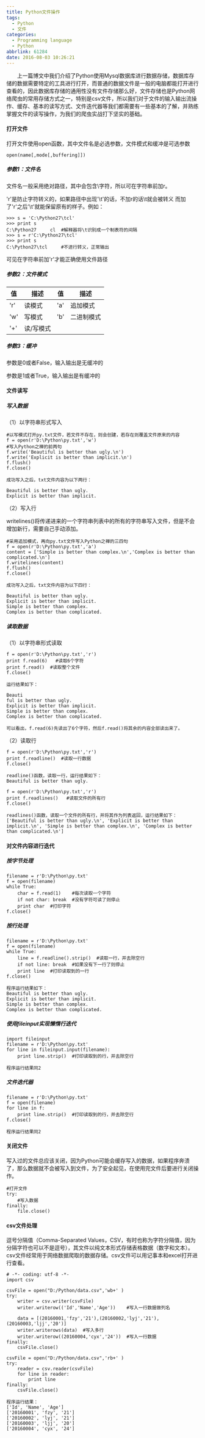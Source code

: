 ```yaml
---
title: Python文件操作
tags:
  - Python
  - 文件
categories: 
  - Programming language
  - Python
abbrlink: 61284
date: 2016-08-03 10:26:21
---
```


　　上一篇博文中我们介绍了Python使用Mysql数据库进行数据存储，数据库存储的数据需要特定的工具进行打开，而普通的数据文件是一般的电脑都能打开进行查看的，因此数据库存储的通用性没有文件存储那么好，文件存储也是Python网络爬虫的常用存储方式之一，特别是csv文件，所以我们对于文件的输入输出流操作、缓存、基本的读写方式、文件迭代器等我们都需要有一些基本的了解，并熟练掌握文件的读写操作，为我们的爬虫实战打下坚实的基础。

<!--more-->

#### 打开文件

打开文件使用open函数，其中文件名是必选参数，文件模式和缓冲是可选参数

```
open(name[,mode[,buffering]])
```
<!-- more --> 

##### 参数1：文件名

文件名一般采用绝对路径，其中会包含\字符，所以可在字符串前加r。

'r'是防止字符转义的，如果路径中出现'\t'的话，不加r的话\t就会被转义 而加了'r'之后'\t'就能保留原有的样子。例如：

```
>>> s = 'C:\Python27\tcl'
>>> print s
C:\Python27     cl  #解释器将\t识别成一个制表符的间隔
>>> s = r'C:\Python27\tcl'
>>> print s
C:\Python27\tcl     #不进行转义，正常输出
```
可见在字符串前加'r'才能正确使用文件路径

##### 参数2：文件模式

值 | 描述 | 值 | 描述
---|--- | ---|---
'r' | 读模式 | 'a' | 追加模式
'w' | 写模式 | 'b' | 二进制模式
'+' | 读/写模式

##### 参数3：缓冲

参数是0或者False，输入输出是无缓冲的

参数是1或者True，输入输出是有缓冲的

#### 文件读写

##### 写入数据

（1）以字符串形式写入

```
#以写模式打开py.txt文件，若文件不存在，则会创建，若存在则覆盖文件原来的内容
f = open(r'D:\Python\py.txt','w')
#写入Python之禅的前两句
f.write('Beautiful is better than ugly.\n')
f.write('Explicit is better than implicit.\n') 
f.flush()
f.close()
```

    成功写入之后，txt文件内容为以下两行：
    
    Beautiful is better than ugly.
    Explicit is better than implicit.

（2）写入行

writelines()将传递进来的一个字符串列表中的所有的字符串写入文件，但是不会增加新行，需要自己手动添加。

```
#采用追加模式，再向py.txt文件写入Python之禅的三四句
f = open(r'D:\Python\py.txt','a')
content = ['Simple is better than complex.\n','Complex is better than complicated.\n']
f.writelines(content)   
f.flush()
f.close()
```
    成功写入之后，txt文件内容为以下四行：
    
    Beautiful is better than ugly.
    Explicit is better than implicit.
    Simple is better than complex.
    Complex is better than complicated.

##### 读取数据

（1）以字符串形式读取
```
f = open(r'D:\Python\py.txt','r')
print f.read(6)   #读取6个字符
print f.read()  #读取整个文件
f.close()
```
    运行结果如下：
    
    Beauti
    ful is better than ugly.
    Explicit is better than implicit.
    Simple is better than complex.
    Complex is better than complicated.
    
    可以看出，f.read(6)先读出了6个字符，然后f.read()将其余的内容全部读出来了。

（2）读取行

```
f = open(r'D:\Python\py.txt','r')
print f.readline()  #读取一行数据
f.close()
```
    readline()函数，读取一行，运行结果如下：
    Beautiful is better than ugly.

```
f = open(r'D:\Python\py.txt','r')
print f.readlines()   #读取文件的所有行
f.close()
```

    readlines()函数，读取一个文件的所有行，并将其作为列表返回，运行结果如下：
    ['Beautiful is better than ugly.\n', 'Explicit is better than implicit.\n', 'Simple is better than complex.\n', 'Complex is better than complicated.\n']

#### 对文件内容进行迭代

##### 按字节处理

```
filename = r'D:\Python\py.txt'
f = open(filename)
while True:
    char = f.read(1)    #每次读取一个字符
    if not char: break  #没有字符可读了则停止
    print char  #打印字符
f.close()
```

##### 按行处理

```
filename = r'D:\Python\py.txt'
f = open(filename)
while True:
    line = f.readline().strip()  #读取一行，并去除空行
    if not line: break  #如果没有下一行了则停止
    print line  #打印读取到的一行
f.close()
```

    程序运行结果如下：
    Beautiful is better than ugly.
    Explicit is better than implicit.
    Simple is better than complex.
    Complex is better than complicated.

##### 使用fileinput实现懒惰行迭代

```
import fileinput
filename = r'D:\Python\py.txt'
for line in fileinput.input(filename):
    print line.strip()  #打印读取到的行，并去除空行
```
    程序运行结果同2

##### 文件迭代器

```
filename = r'D:\Python\py.txt'
f = open(filename)
for line in f:
    print line.strip()  #打印读取到的行，并去除空行
f.close()
```
    程序运行结果同2

#### 关闭文件

写入过的文件总应该关闭，因为Python可能会缓存写入的数据，如果程序奔溃了，那么数据就不会被写入到文件，为了安全起见，在使用完文件后要进行关闭操作。

```
#打开文件
try:
    #写入数据
finally:
    file.close()
```

#### csv文件处理

逗号分隔值（Comma-Separated Values，CSV，有时也称为字符分隔值，因为分隔字符也可以不是逗号），其文件以纯文本形式存储表格数据（数字和文本）。csv文件经常用于网络数据爬取的数据存储。csv文件可以用记事本和excel打开进行查看。

```
# -*- coding: utf-8 -*-
import csv

csvFile = open("D:/Python/data.csv",'wb+' )
try:
    writer = csv.writer(csvFile)
    writer.writerow(('Id','Name','Age'))    #写入一行数据做列名

    data = [(20160001,'fzy','21'),(20160002,'lyj','21'),(20160003,'ljj','20')]
    writer.writerows(data)  #写入多行
    writer.writerow((20160004,'cyx','24'))  #写入一行数据
finally:
    csvFile.close()

csvFile = open("D:/Python/data.csv",'rb+' )
try:
    reader = csv.reader(csvFile)
    for line in reader:
        print line
finally:
    csvFile.close()

```

    程序运行结果：
    ['Id', 'Name', 'Age']
    ['20160001', 'fzy', '21']
    ['20160002', 'lyj', '21']
    ['20160003', 'ljj', '20']
    ['20160004', 'cyx', '24']

